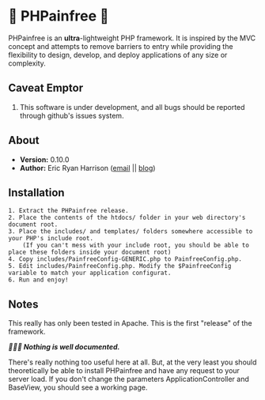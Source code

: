 💊 PHPainfree 💊
================

PHPainfree is an **ultra**-lightweight PHP framework. It is inspired by the
MVC concept and attempts to remove barriers to entry while providing the
flexibility to design, develop, and deploy applications of any size or
complexity.

Caveat Emptor
-------------

1. This software is under development, and all bugs should be reported through github's issues system.


About
-----

+ **Version:** 0.10.0
+ **Author:** Eric Ryan Harrison ([email](mailto:phpainfree@ericharrison.info) || [blog](http://ericharrison.info))

Installation
------------

	1. Extract the PHPainfree release.
	2. Place the contents of the htdocs/ folder in your web directory's document root.
	3. Place the includes/ and templates/ folders somewhere accessible to your PHP's include root.
		(If you can't mess with your include root, you should be able to place these folders inside your document root)
	4. Copy includes/PainfreeConfig-GENERIC.php to PainfreeConfig.php.
	5. Edit includes/PainfreeConfig.php. Modify the $PainfreeConfig variable to match your application configurat.
	6. Run and enjoy!

Notes
-----

This really has only been tested in Apache. This is the first "release" of the framework.

***🤷🏼‍♀️ Nothing is well documented.***

There's really nothing too useful here at all. But, at the very least you should
theoretically be able to install PHPainfree and have any request to your server
load. If you don't change the parameters ApplicationController and BaseView,
you should see a working page.
